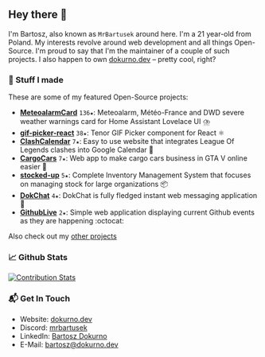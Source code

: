 ## Hey there 👋

I'm Bartosz, also known as `MrBartusek` around here. I'm a 21 year-old
from Poland. My interests revolve around web development and all things Open-Source.
I'm proud to say that I'm the maintainer of a couple of such projects.
I also happen to own [dokurno.dev](https://dokurno.dev/?utm_source=github&utm_medium=social&utm_campaign=github_profile_readme) – pretty cool, right?

### 🚀 Stuff I made

These are some of my featured Open-Source projects:

- **[MeteoalarmCard](https:&#x2F;&#x2F;github.com&#x2F;MrBartusek&#x2F;MeteoalarmCard)** `136★`: Meteoalarm, Météo-France and DWD severe weather warnings card for Home Assistant Lovelace UI ⛈️
- **[gif-picker-react](https:&#x2F;&#x2F;github.com&#x2F;MrBartusek&#x2F;gif-picker-react)** `38★`: Tenor GIF Picker component for React ⚛️
- **[ClashCalendar](https:&#x2F;&#x2F;github.com&#x2F;MrBartusek&#x2F;ClashCalendar)** `7★`: Easy to use website that integrates League Of Legends clashes into Google Calendar 📅
- **[CargoCars](https:&#x2F;&#x2F;github.com&#x2F;MrBartusek&#x2F;CargoCars)** `7★`: Web app to make cargo cars business in GTA V online easier 🚗
- **[stocked-up](https:&#x2F;&#x2F;github.com&#x2F;MrBartusek&#x2F;stocked-up)** `5★`: Complete Inventory Management System that focuses on managing stock for large organizations 📦
- **[DokChat](https:&#x2F;&#x2F;github.com&#x2F;MrBartusek&#x2F;DokChat)** `4★`: DokChat is fully fledged instant web messaging application 💬
- **[GithubLive](https:&#x2F;&#x2F;github.com&#x2F;MrBartusek&#x2F;GithubLive)** `2★`: Simple web application displaying current Github events as they are happening :octocat: 

Also check out my [other projects](https://github.com/MrBartusek?tab=repositories&q=&type=source&language=&sort=stargazers)

### 📈 Github Stats

[![Contribution Stats](https://github-contribution-stats.vercel.app/api/?username=MrBartusek)](https://github.com/LordDashMe/github-contribution-stats/)

### 📬 Get In Touch

- Website: [dokurno.dev](https://dokurno.dev/?utm_source=github&utm_medium=social&utm_campaign=github_profile_readme)
- Discord: [mrbartusek](https://discordapp.com/users/212988300137463809)
- LinkedIn: [Bartosz Dokurno](https://www.linkedin.com/in/bartosz-dokurno/)
- E-Mail: [bartosz@dokurno.dev](mailto:bartosz@dokurno.dev)
